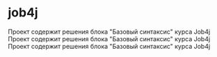 # job4j
Проект содержит решения блока "Базовый синтаксис" курса Job4j
Проект содержит решения блока "Базовый синтаксис" курса Job4j
Проект содержит решения блока "Базовый синтаксис" курса Job4j